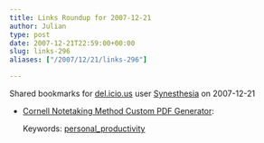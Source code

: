 ```yaml
---
title: Links Roundup for 2007-12-21
author: Julian
type: post
date: 2007-12-21T22:59:00+00:00
slug: links-296 
aliases: ["/2007/12/21/links-296"]

---
```

Shared bookmarks for [del.icio.us][1] user  [Synesthesia][2] on 2007-12-21

  * [Cornell Notetaking Method Custom PDF Generator][3]:
   
    Keywords: [personal_productivity][4]

 [1]: https://del.icio.us/
 [2]: https://del.icio.us/synesthesia
 [3]: https://www.eleven21.com/notetaker "https://www.eleven21.com/notetaker"
 [4]: https://del.icio.us/synesthesia/personal_productivity